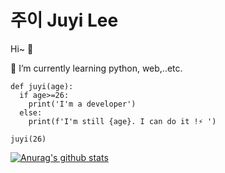 # 주이 Juyi Lee

Hi~ 👋

🔭 I’m currently learning python, web,..etc.     

```
def juyi(age):
  if age>=26:
    print('I'm a developer')
  else:
    print(f'I'm still {age}. I can do it !⚡ ')

juyi(26)
```
[![Anurag's github stats](https://github-readme-stats.vercel.app/api?username=juyi212&show_icons=true&theme=radical)](https://github.com/anuraghazra/github-readme-stats)
